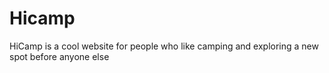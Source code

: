 # Hicamp

HiCamp is a cool website for people who like camping and exploring a new spot before anyone else 

